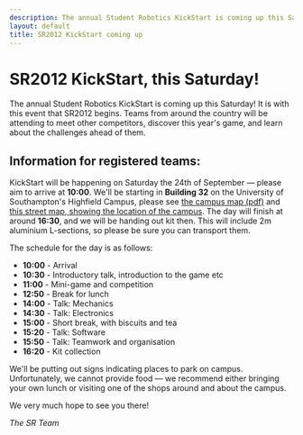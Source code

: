 ```yaml
---
description: The annual Student Robotics KickStart is coming up this Saturday.
layout: default
title: SR2012 KickStart coming up
---
```

SR2012 KickStart, this Saturday!
===================================

The annual Student Robotics KickStart is coming up this Saturday!  It is with this event that SR2012 begins.  Teams from around the country will be attending to meet other competitors, discover this year's game, and learn about the challenges ahead of them.

Information for registered teams:
---------------------------------

KickStart will be happening on Saturday the 24th of September &mdash; please aim to arrive at **10:00**.  We'll be starting in **Building 32** on the University of Southampton's Highfield Campus, please see [the campus map (pdf)](http://www.southampton.ac.uk/visitus/campuses/maps/highfield_3d_key.pdf "University of Southampton, Highfield Campus map") and [this street map, showing the location of the campus](http://maps.google.co.uk/maps?q=Southampton+SO17+1BJ&hl=en&ll=50.936039,-1.39595&spn=0.010047,0.014012&sll=50.930386,-1.393204&sspn=0.020097,0.028024&z=16 "Google Maps for SO17 1BJ").  The day will finish at around **16:30**, and we will be handing out kit then.  This will include 2m aluminium L-sections, so please be sure you can transport them.

The schedule for the day is as follows:

 * **10:00** - Arrival
 * **10:30** - Introductory talk, introduction to the game etc
 * **11:00** - Mini-game and competition
 * **12:50** - Break for lunch
 * **14:00** - Talk: Mechanics
 * **14:30** - Talk: Electronics
 * **15:00** - Short break, with biscuits and tea
 * **15:20** - Talk: Software
 * **15:50** - Talk: Teamwork and organisation
 * **16:20** - Kit collection

We'll be putting out signs indicating places to park on campus.  Unfortunately, we cannot provide food &mdash; we recommend either bringing your own lunch or visiting one of the shops around and about the campus.

We very much hope to see you there!

_The SR Team_

